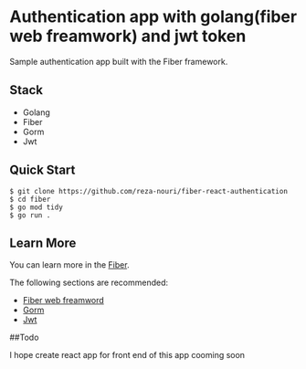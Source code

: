 # Authentication app with golang(fiber web freamwork) and jwt token
Sample authentication app built with the Fiber framework.

## Stack

- Golang
- Fiber
- Gorm
- Jwt

Quick Start
-----------

```shell
$ git clone https://github.com/reza-nouri/fiber-react-authentication
$ cd fiber
$ go mod tidy
$ go run .
```

## Learn More

You can learn more in the [Fiber](https://docs.gofiber.io).

The following sections are recommended:

- [Fiber web freamword](https://docs.gofiber.io/)
- [Gorm](https://github.com/go-gorm/gorm)
- [Jwt](https://github.com/golang-jwt/jwt)

##Todo

I hope create react app for front end of this app cooming soon
